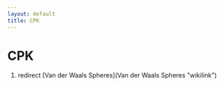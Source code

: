 ```yaml
---
layout: default
title: CPK
---
```


# CPK

1.  redirect [Van der Waals Spheres](Van der Waals Spheres "wikilink")

